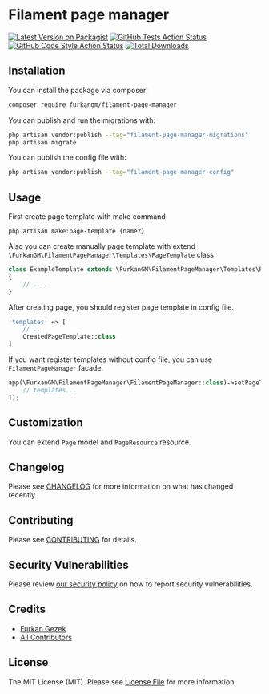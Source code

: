 # Filament page manager

[![Latest Version on Packagist](https://img.shields.io/packagist/v/furkangm/filament-page-manager.svg?style=flat-square)](https://packagist.org/packages/furkangm/filament-page-manager)
[![GitHub Tests Action Status](https://img.shields.io/github/workflow/status/furkangm/filament-page-manager/run-tests?label=tests)](https://github.com/furkangm/filament-page-manager/actions?query=workflow%3Arun-tests+branch%3Amain)
[![GitHub Code Style Action Status](https://img.shields.io/github/workflow/status/furkangm/filament-page-manager/Check%20&%20fix%20styling?label=code%20style)](https://github.com/furkangm/filament-page-manager/actions?query=workflow%3A"Check+%26+fix+styling"+branch%3Amain)
[![Total Downloads](https://img.shields.io/packagist/dt/furkangm/filament-page-manager.svg?style=flat-square)](https://packagist.org/packages/furkangm/filament-page-manager)


## Installation

You can install the package via composer:

```bash
composer require furkangm/filament-page-manager
```

You can publish and run the migrations with:

```bash
php artisan vendor:publish --tag="filament-page-manager-migrations"
php artisan migrate
```

You can publish the config file with:

```bash
php artisan vendor:publish --tag="filament-page-manager-config"
```

## Usage

First create page template with make command

```shell
php artisan make:page-template {name?}
```

Also you can create manually page template with extend `\FurkanGM\FilamentPageManager\Templates\PageTemplate` class

```php
class ExampleTemplate extends \FurkanGM\FilamentPageManager\Templates\PageTemplate
{
    // ....
}
```

After creating page, you should register page template in config file.

```php
'templates' => [
    // ...
    CreatedPageTemplate::class
]
```

If you want register templates without config file,  you can use `FilamentPageManager` facade.

```php
app(\FurkanGM\FilamentPageManager\FilamentPageManager::class)->setPageTemplates([
    // templates...
]);
```

## Customization

You can extend `Page` model and `PageResource` resource.

## Changelog

Please see [CHANGELOG](CHANGELOG.md) for more information on what has changed recently.

## Contributing

Please see [CONTRIBUTING](.github/CONTRIBUTING.md) for details.

## Security Vulnerabilities

Please review [our security policy](../../security/policy) on how to report security vulnerabilities.

## Credits

- [Furkan Gezek](https://github.com/FurkanGM)
- [All Contributors](../../contributors)

## License

The MIT License (MIT). Please see [License File](LICENSE.md) for more information.
